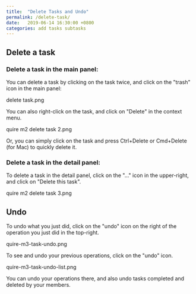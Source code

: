 ```yaml
---
title:  "Delete Tasks and Undo"
permalink: /delete-task/
date:   2019-06-14 16:30:00 +0800
categories: add tasks subtasks
---
```

## Delete a task

### Delete a task in the main panel:

You can delete a task by clicking on the task twice, and click on the "trash" icon in the main panel:

delete task.png

You can also right-click on the task, and click on "Delete" in the context menu.

quire m2 delete task 2.png

Or, you can simply click on the task and press Ctrl+Delete or Cmd+Delete (for Mac) to quickly delete it.


### Delete a task in the detail panel:

To delete a task in the detail panel, click on the "..." icon in the upper-right, and click on "Delete this task".

quire m2 delete task 3.png


## Undo

To undo what you just did, click on the "undo" icon on the right of the operation you just did in the top-right.

quire-m3-task-undo.png

To see and undo your previous operations, click on the "undo" icon.

quire-m3-task-undo-list.png

You can undo your operations there, and also undo tasks completed and deleted by your members.
